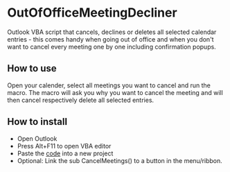 # OutOfOfficeMeetingDecliner
Outlook VBA script that cancels, declines or deletes all selected calendar entries - this comes handy when going out of office and when you don't want to cancel every meeting one by one including confirmation popups.

## How to use
Open your calender, select all meetings you want to cancel and run the macro. The macro will ask you why you want to cancel the meeting and will then cancel respectively delete all selected entries.

## How to install 
- Open Outlook
- Press Alt+F11 to open VBA editor
- Paste the [code](https://github.com/Essenpreis/OutOfOfficeMeetingDecliner/blob/master/cancelmeetings.vba) into a new project
- Optional: Link the sub CancelMeetings() to a button in the menu/ribbon.
